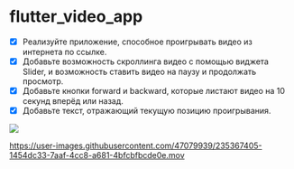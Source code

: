 # flutter_video_app

* [x] Реализуйте приложение, способное проигрывать видео из интернета по ссылке.
* [x] Добавьте возможность скроллинга видео с помощью виджета Slider, и возможность ставить видео на паузу и продолжать просмотр.
* [x] Добавьте кнопки forward и backward, которые листают видео на 10 секунд вперёд или назад.
* [x] Добавьте текст, отражающий текущую позицию проигрывания.

![](https://go.skillbox.ru/media/files/share/1638183206121.png)

https://user-images.githubusercontent.com/47079939/235367405-1454dc33-7aaf-4cc8-a681-4bfcbfbcde0e.mov

